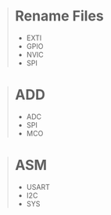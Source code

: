 ># Rename Files
>* EXTI
>* GPIO
>* NVIC
>* SPI

># ADD
>* ADC
>* SPI
>* MCO

># ASM
>* USART
>* I2C 
>* SYS
